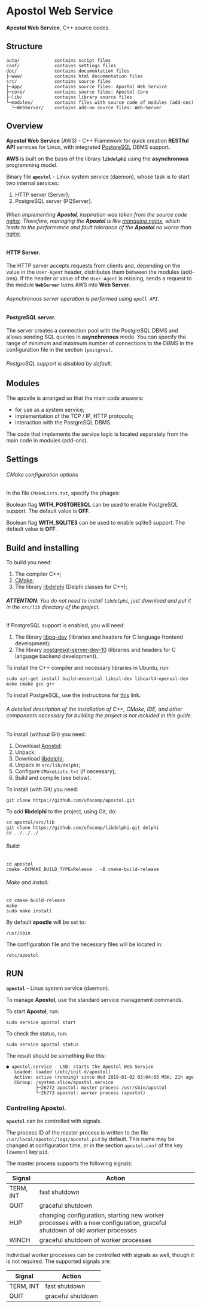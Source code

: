Apostol Web Service
=

**Apostol Web Service**, C++ source codes.

Structure
-

    auto/             contains script files
    conf/             contains settings files
    doc/              contains documentation files
    ├─www/            contains html documentation files
    src/              contains source files
    ├─app/            contains source files: Apostol Web Service
    ├─core/           contains source files: Apostol Core
    ├─lib/            contains library source files
    └─modules/        contains files with source code of modules (add-ons)
      └─WebServer/    contains add-on source files: Web-Server

Overview
-

**Apostol Web Service** (AWS) - C++ Framework for quick creation **RESTful API**
services for Linux, with integrated [PostgreSQL](https://www.postgresql.org/) DBMS support.

**AWS** is built on the basis of the library **`libdelphi`** using the **asynchronous** programming model.

Binary file **`apostol`** - Linux system service (daemon), whose task is to start two internal services:

1. HTTP server (Server);
1. PostgreSQL server (PQServer).

###### When implementing **Apostol**, inspiration was taken from the source code [nginx](http://nginx.org). Therefore, managing the **Apostol** is like [managing nginx](http://nginx.org/en/docs/control.html#reconfiguration), which leads to the performance and fault tolerance of the **Apostol** no worse than [nginx](http://nginx.org).

#### **HTTP Server**.

The HTTP server accepts requests from clients and, depending on the value in the `User-Agent` header, distributes them between the modules (add-ons). If the header or value of the `User-Agent` is missing, sends a request to the module **`WebServer`** turns AWS into **Web Server**.

###### Asynchronous server operation is performed using `epoll API`. 

#### **PostgreSQL server**.
	
The server creates a connection pool with the PostgreSQL DBMS and allows sending SQL queries in **asynchronous** mode. You can specify the range of minimum and maximum number of connections to the DBMS in the configuration file in the section `[postgres]`.

###### PostgreSQL support is disabled by default.
	
Modules
-

The apostle is arranged so that the main code answers:
- for use as a system service;
- implementation of the TCP / IP, HTTP protocols;
- interaction with the PostgreSQL DBMS.

The code that implements the service logic is located separately from the main code in modules (add-ons).

Settings
-

###### CMake configuration options

In the file `CMakeLists.txt`, specify the phages:

Boolean flag **WITH_POSTGRESQL** can be used to enable PostgreSQL support. The default value is **OFF**.

Boolean flag **WITH_SQLITE3** can be used to enable sqlite3 support. The default value is **OFF**.

Build and installing
-

To build you need:

1. The compiler C++;
1. [CMake](https://cmake.org);
1. The library [libdelphi](https://github.com/ufocomp/libdelphi/) (Delphi classes for C++);

###### **ATTENTION**: You do not need to install `libdelphi`, just download and put it in the `src/lib` directory of the project.

If PostgreSQL support is enabled, you will need:

1. The library [libpq-dev](https://www.postgresql.org/download/) (libraries and headers for C language frontend development);
1. The library [postgresql-server-dev-10](https://www.postgresql.org/download/) (libraries and headers for C language backend development).

To install the C++ compiler and necessary libraries in Ubuntu, run:
~~~
sudo apt-get install build-essential libssl-dev libcurl4-openssl-dev make cmake gcc g++
~~~

To install PostgreSQL, use the instructions for [this](https://www.postgresql.org/download/) link.

###### A detailed description of the installation of C++, CMake, IDE, and other components necessary for building the project is not included in this guide. 

To install (without Git) you need:

1. Download [Apostol](https://github.com/ufocomp/apostol/archive/master.zip);
1. Unpack;
1. Download [libdelphi](https://github.com/ufocomp/libdelphi/archive/master.zip);
1. Unpack in `src/lib/delphi`;
1. Configure `CMakeLists.txt` (if necessary);
1. Build and compile (see below).

To install (with Git) you need:
~~~
git clone https://github.com/ufocomp/apostol.git
~~~

To add **libdelphi** to the project, using Git, do:
~~~
cd apostol/src/lib
git clone https://github.com/ufocomp/libdelphi.git delphi
cd ../../../
~~~

###### Build:
~~~
cd apostol
cmake -DCMAKE_BUILD_TYPE=Release . -B cmake-build-release
~~~

###### Make and install:
~~~
cd cmake-build-release
make
sudo make install
~~~

By default **apostle** will be set to:
~~~
/usr/sbin
~~~

The configuration file and the necessary files will be located in: 
~~~
/etc/apostol
~~~

RUN
-

**`apostol`** - Linux system service (daemon).

To manage **Apostol**, use the standard service management commands.

To start **Apostol**, run:
~~~
sudo service apostol start
~~~

To check the status, run:
~~~
sudo service apostol status
~~~

The result should be something like this:
~~~
● apostol.service - LSB: starts the Apostol Web Service
   Loaded: loaded (/etc/init.d/apostol)
   Active: active (running) since Wed 2019-01-02 03:04:05 MSK; 21h ago
   CGroup: /system.slice/apostol.service
           ├─26772 apostol: master process /usr/sbin/apostol
           └─26773 apostol: worker process (apostol)
~~~

### Controlling **Apostol**.

**`apostol`** can be controlled with signals.

The process ID of the master process is written to the file `/usr/local/apostol/logs/apostol.pid` by default.
This name may be changed at configuration time, or in the section `apostol.conf` of the key `[daemon]` key `pid`.

The master process supports the following signals:

| Signal | Action |
| --------- | ------------------ |
| TERM, INT | fast shutdown |
| QUIT | graceful shutdown |
| HUP | changing configuration, starting new worker processes with a new configuration, graceful shutdown of old worker processes |
| WINCH | graceful shutdown of worker processes |

Individual worker processes can be controlled with signals as well, though it is not required. The supported signals are:

| Signal | Action |
| --------- | ------------------ |
| TERM, INT | fast shutdown |
| QUIT | graceful shutdown |

